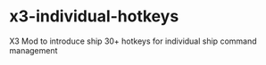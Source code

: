# x3-individual-hotkeys
X3 Mod to introduce ship 30+ hotkeys for individual ship command management
